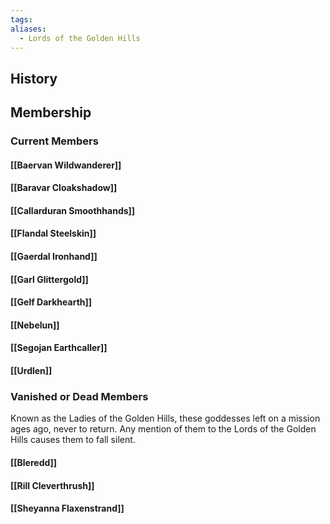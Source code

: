 ```yaml
---
tags: 
aliases:
  - Lords of the Golden Hills
---
```

## History
## Membership
### Current Members
#### [[Baervan Wildwanderer]]
#### [[Baravar Cloakshadow]]
#### [[Callarduran Smoothhands]]
#### [[Flandal Steelskin]]
#### [[Gaerdal Ironhand]]
#### [[Garl Glittergold]]
#### [[Gelf Darkhearth]]
#### [[Nebelun]]
#### [[Segojan Earthcaller]]
#### [[Urdlen]]
### Vanished or Dead Members
Known as the Ladies of the Golden Hills, these goddesses left on a mission ages ago, never to return. Any mention of them to the Lords of the Golden Hills causes them to fall silent.
#### [[Bleredd]]
#### [[Rill Cleverthrush]]
#### [[Sheyanna Flaxenstrand]]